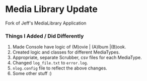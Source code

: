 # Media Library Update

Fork of Jeff's MediaLibrary Application

### Things I Added / Did Differently ###

1. Made Console have logic of (M)ovie | (A)lbum |(B)ook.
2. Created logic and classes for different MediaTypes.
3. Appropriate, separate Scrubber, csv files for each MediaType.
4. Changed ```log_file.txt``` to ```error.log```.
5. ```nlog.config``` file to reflect the above changes.
6. Some other stuff :)